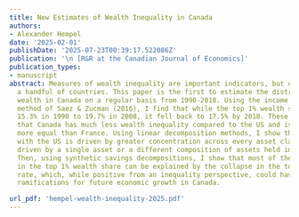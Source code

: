 ```yaml
---
title: New Estimates of Wealth Inequality in Canada
authors:
- Alexander Hempel
date: '2025-02-01'
publishDate: '2025-07-23T00:39:17.522086Z'
publication: '\n [R&R at the Canadian Journal of Economics]'
publication_types:
- manuscript
abstract: Measures of wealth inequality are important indicators, but only exist in
  a handful of countries. This paper is the first to estimate the distribution of
  wealth in Canada on a regular basis from 1990-2018. Using the income capitalization
  method of Saez & Zucman (2016), I find that while the top 1% wealth share rose from
  15.3% in 1990 to 19.7% in 2008, it fell back to 17.5% by 2018. These results suggest
  that Canada has much less wealth inequality compared to the US and is even slightly
  more equal than France. Using linear decomposition methods, I show that this gap
  with the US is driven by greater concentration across every asset class and is not
  driven by a single asset or a different composition of assets held in each country.
  Then, using synthetic savings decompositions, I show that most of the variation
  in the top 1% wealth share can be explained by the collapse in the top 1%’s savings
  rate, which, while positive from an inequality perspective, could have important
  ramifications for future economic growth in Canada.

url_pdf: 'hempel-wealth-inequality-2025.pdf'
---
```


